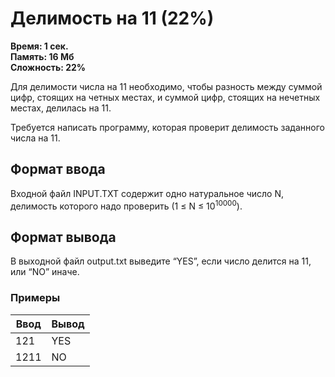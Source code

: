 <h1 class="title">Делимость на 11 (22%)</h1>
<p><b>Время: 1 сек.<br>Память: 16 Мб<br>Сложность: 22%</b></p>
<p>Для делимости числа на 11 необходимо, чтобы разность между суммой цифр, стоящих на четных местах, и суммой цифр, стоящих на нечетных местах, делилась на 11.</p>
<p>Требуется написать программу, которая проверит делимость заданного числа на 11.</p>
<h2>Формат ввода</h2>
<p>Входной файл INPUT.TXT содержит одно натуральное число N, делимость которого надо проверить (1 ≤ N ≤ 10<sup>10000</sup>).</p>
<h2>Формат вывода</h2>
<p>В выходной файл output.txt выведите “YES”, если число делится на 11, или “NO” иначе.</p>
<h3>Примеры</h3>
<table class="sample-tests">
<thead>
    <tr>
        <th>Ввод</th>
        <th>Вывод</th>
    </tr>
</thead>
<tbody>
        <tr>
            <td>121</td>
            <td>YES</td>
        </tr>
        <tr>
            <td>1211</td>
            <td>NO</td>
        </tr>
    </tbody>
</table>

